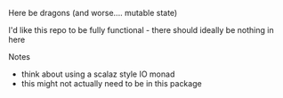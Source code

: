 Here be dragons (and worse.... mutable state)

I'd like this repo to be fully functional - there should ideally be nothing in here

Notes 
- think about using a scalaz style IO monad
- this might not actually need to be in this package
